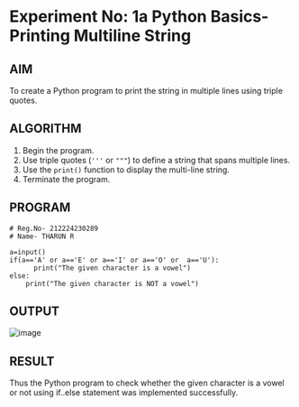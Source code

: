 # Experiment No: 1a Python Basics- Printing Multiline String

## AIM  
To create a Python program to print the string in multiple lines using triple quotes.

## ALGORITHM  
1. Begin the program.  
2. Use triple quotes (`'''` or `"""`) to define a string that spans multiple lines.  
3. Use the `print()` function to display the multi-line string.  
4. Terminate the program.

## PROGRAM
```
# Reg.No- 212224230289
# Name- THARUN R

a=input()
if(a=='A' or a=='E' or a=='I' or a=='O' or  a=='U'):
      print("The given character is a vowel")
else:
    print("The given character is NOT a vowel")

```
## OUTPUT

![image](https://github.com/user-attachments/assets/751259ce-1f4e-4759-91b9-a30a8dbaa0e8)

## RESULT

Thus the Python program to check whether the given character is a vowel or not using if..else statement was implemented successfully.
